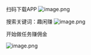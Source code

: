 扫码下载APP
![image.png](https://s2.loli.net/2025/05/04/OkVznEgNltWGI2D.png)  


搜索关键词：趣闲赚
![image.png](https://s2.loli.net/2025/05/04/NUzHys3XSaeqY8K.png)  


开始做任务赚佣金

![image.png](https://s2.loli.net/2025/05/04/pSkoFInPODLbmhj.png)